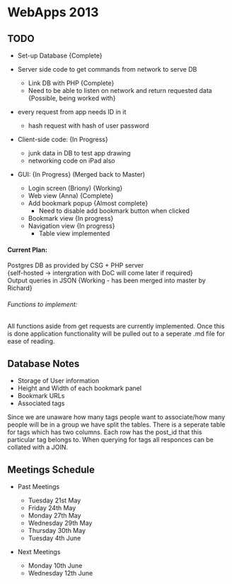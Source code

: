 # WebApps 2013

  
## TODO

 - Set-up Database {Complete}  
 - Server side code to get commands from network to serve DB  
    - Link DB with PHP {Complete}
    - Need to be able to listen on network and return requested data {Possible, being worked with}  

 - every request from app needs ID in it  
    - hash request with hash of user password  

 - Client-side code: {In Progress}  
    - junk data in DB to test app drawing  
    - networking code on iPad also

 - GUI: {In Progress} (Merged back to Master)
    - Login screen (Briony) {Working}
    - Web view (Anna) {Complete}
    - Add bookmark popup {Almost complete}
        - Need to disable add bookmark button when clicked
    - Bookmark view {In progress}
    - Navigation view {In progress}
        - Table view implemented

#### Current Plan:  
Postgres DB as provided by CSG + PHP server  
{self-hosted -> intergration with DoC will come later if required}  
Output queries in JSON {Working - has been merged into master by Richard}



###### Functions to implement:
All functions aside from get requests are currently implemented. Once this is done application functionality will be pulled out to a seperate .md file for ease of reading.
  

  
  
## Database Notes

 - Storage of User information
 - Height and Width of each bookmark panel
 - Bookmark URLs
 - Associated tags  

Since we are unaware how many tags people want to associate/how many people will be in a group we have split the tables. There is a seperate table for tags which has two columns. Each row has the post_id that this particular tag belongs to. When querying for tags all responces can be collated with a JOIN.


## Meetings Schedule

 - Past Meetings  
    - Tuesday 21st May  
    - Friday 24th May  
    - Monday 27th May  
    - Wednesday 29th May  
    - Thursday 30th May  
    - Tuesday 4th June 
    
 - Next Meetings  
    - Monday 10th June  
    - Wednesday 12th June  
